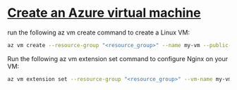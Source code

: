 # [Create an Azure virtual machine](https://learn.microsoft.com/en-us/training/modules/describe-azure-compute-networking-services/3-exercise-create-azure-virtual-machine)

run the following az vm create command to create a Linux VM:

```bash
az vm create --resource-group "<resource_group>" --name my-vm --public-ip-sku Standard --image Ubuntu2204 --admin-username azureuser --generate-ssh-keys
```

Run the following az vm extension set command to configure Nginx on your VM:

```bash
az vm extension set --resource-group "<resource_group>" --vm-name my-vm --name customScript --publisher Microsoft.Azure.Extensions --version 2.1 --settings '{"fileUris":["https://raw.githubusercontent.com/MicrosoftDocs/mslearn-welcome-to-azure/master/configure-nginx.sh"]}' --protected-settings '{"commandToExecute": "./configure-nginx.sh"}'
```